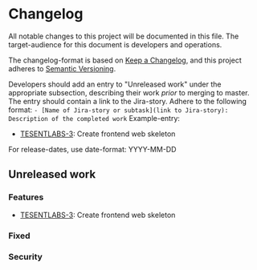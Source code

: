 # Changelog

All notable changes to this project will be documented in this file. The target-audience for this document is developers and operations.

The changelog-format is based on [Keep a Changelog](https://keepachangelog.com/en/1.0.0/), and this project adheres to [Semantic Versioning](https://semver.org/spec/v2.0.0.html).

Developers should add an entry to "Unreleased work" under the appropriate subsection, describing their work _prior_ to merging to master. The entry should contain a link to the Jira-story.
Adhere to the following format:
`- [Name of Jira-story or subtask](link to Jira-story): Description of the completed work`
Example-entry:

- [TESENTLABS-3](https://sunepoulsen.atlassian.net/browse/TESENTLABS-3): Create frontend web skeleton

For release-dates, use date-format: YYYY-MM-DD

## Unreleased work

### Features

- [TESENTLABS-3](https://sunepoulsen.atlassian.net/browse/TESENTLABS-3): Create frontend web skeleton

### Fixed

### Security

